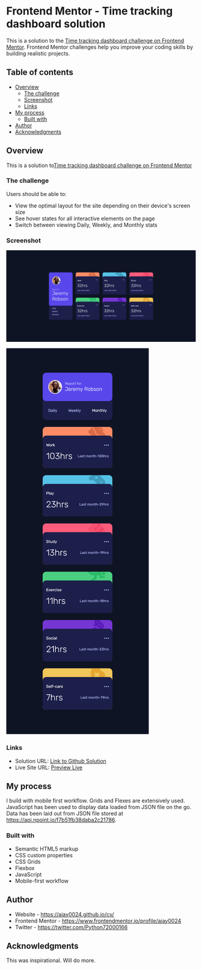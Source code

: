 # Frontend Mentor - Time tracking dashboard solution

This is a solution to the [Time tracking dashboard challenge on Frontend Mentor](https://www.frontendmentor.io/challenges/time-tracking-dashboard-UIQ7167Jw). Frontend Mentor challenges help you improve your coding skills by building realistic projects.

## Table of contents

- [Overview](#overview)
  - [The challenge](#the-challenge)
  - [Screenshot](#screenshot)
  - [Links](#links)
- [My process](#my-process)
  - [Built with](#built-with)
- [Author](#author)
- [Acknowledgments](#acknowledgments)


## Overview
This is a solution to[Time tracking dashboard challenge on Frontend Mentor](https://www.frontendmentor.io/challenges/time-tracking-dashboard-UIQ7167Jw)

### The challenge

Users should be able to:

- View the optimal layout for the site depending on their device's screen size
- See hover states for all interactive elements on the page
- Switch between viewing Daily, Weekly, and Monthly stats

### Screenshot

![](./ss/s-d.png)

![](./ss/s-m.png)


### Links

- Solution URL: [Link to Github Solution](https://github.com/ajay0024/time-tracking-dashboard)
- Live Site URL: [Preview Live](https://ajay0024.github.io/time-tracking-dashboard/)

## My process
I build with mobile first workflow. Grids and Flexes are extensively used. JavaScript has been used to display data loaded from JSON file on the go. Data has been laid out from JSON file stored at https://api.npoint.io/f7b51fb38daba2c21786.

### Built with

- Semantic HTML5 markup
- CSS custom properties
- CSS Grids
- Flexbox
- JavaScript
- Mobile-first workflow

## Author

- Website - https://ajay0024.github.io/cv/
- Frontend Mentor - https://www.frontendmentor.io/profile/ajay0024
- Twitter - https://twitter.com/Python72000166

## Acknowledgments

This was inspirational. Will do more.
